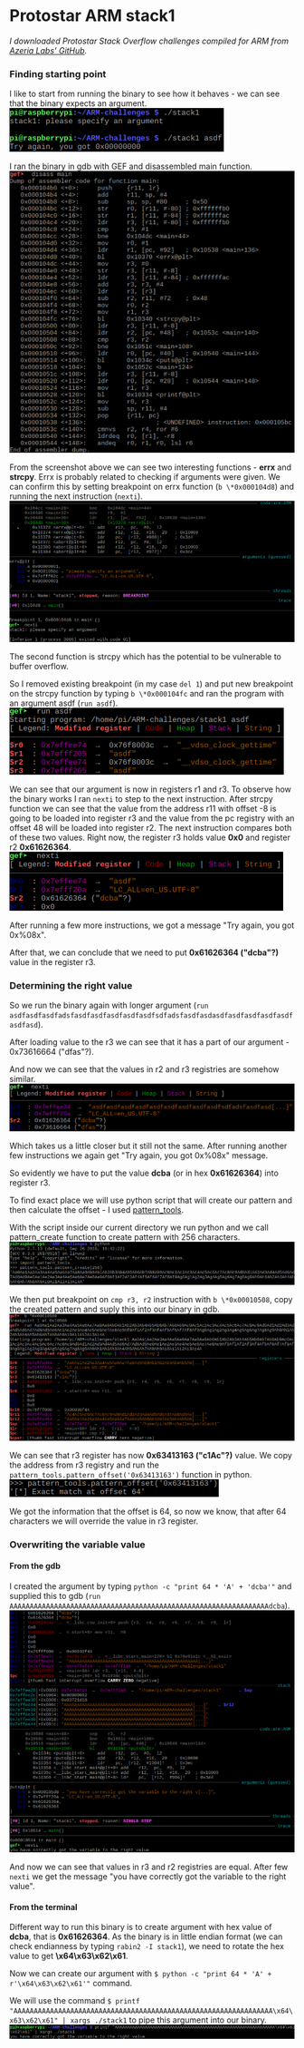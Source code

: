 # Protostar ARM stack1

*I downloaded Protostar Stack Overflow challenges compiled for ARM from [Azeria Labs' GitHub](https://github.com/azeria-labs/ARM-challenges).*

### Finding starting point

I like to start from running the binary to see how it behaves - we can see that the binary expects an argument.  
![alt text](img/ARM_stack1_01.png)

I ran the binary in gdb with GEF and disassembled main function.  
![alt text](img/ARM_stack1_02.png)

From the screenshot above we can see two interesting functions - **errx** and **strcpy**. Errx is probably related to checking if arguments were given. We can confirm this by setting breakpoint on errx function (`b \*0x000104d8`) and running the next instruction (`nexti`).  
![alt text](img/ARM_stack1_03.png)

The second function is strcpy which has the potential to be vulnerable to buffer overflow.

So I removed existing breakpoint (in my case `del 1`) and put new breakpoint on the strcpy function by typing `b \*0x000104fc` and ran the program with an argument asdf (`run asdf`).  
![alt text](img/ARM_stack1_04.png)

We can see that our argument is now in registers r1 and r3. To observe how the binary works I ran `nexti` to step to the next instruction.
After strcpy function we can see that the value from the address r11 with offset -8 is going to be loaded into register r3 and the value from the pc registry with an offset 48 will be loaded into register r2. The next instruction compares both of these two values.
Right now, the register r3 holds value **0x0** and register r2 **0x61626364**.  
![alt text](img/ARM_stack1_05.png)

After running a few more instructions, we got a message "Try again, you got 0x%08x".

After that, we can conclude that we need to put **0x61626364 ("dcba"?)** value in the register r3. 

### Determining the right value

So we run the binary again with longer argument (`run asdfasdfasdfadsfasdfasdfasdfasdfasdfsdfadsfasdfasdasdfasdfasdfasdfasdfasdfasd`).

After loading value to the r3 we can see that it has a part of our argument - 0x73616664 ("dfas"?).

And now we can see that the values in r2 and r3 registries are somehow similar.  
![alt text](img/ARM_stack1_06.png)

Which takes us a little closer but it still not the same. After running another few instructions we again get "Try again, you got 0x%08x" message.

So evidently we have to put the value **dcba** (or in hex **0x61626364**) into register r3.

To find exact place we will use python script that will create our pattern and then calculate the offset - I used [pattern\_tools](https://github.com/jbertman/pattern_tools).

With the script inside our current directory we run python and we call pattern\_create function to create pattern with 256 characters.  
![alt text](img/ARM_stack1_07.png)

We then put breakpoint on `cmp r3, r2` instruction with `b \*0x00010508`, copy the created pattern and suply this into our binary in gdb.  
![alt text](img/ARM_stack1_08.png)

We can see that r3 register has now **0x63413163 ("c1Ac"?)** value.
We copy the address from r3 registry and run the `pattern_tools.pattern_offset('0x63413163')` function in python.  
![alt text](img/ARM_stack1_09.png)

We got the information that the offset is 64, so now we know, that after 64 characters we will override the value in r3 register.

### Overwriting the variable value

#### From the gdb

I created the argument by typing `python -c "print 64 * 'A' + 'dcba'"` and supplied this to gdb (`run AAAAAAAAAAAAAAAAAAAAAAAAAAAAAAAAAAAAAAAAAAAAAAAAAAAAAAAAAAAAAAAAdcba`).  
![alt text](img/ARM_stack1_10.png)

And now we can see that values in r3 and r2 registries are equal. After few `nexti` we get the message "you have correctly got the variable to the right value".

#### From the terminal

Different way to run this binary is to create argument with hex value of **dcba**, that is **0x61626364**. As the binary is in little endian format (we can check endianness by typing `rabin2 -I stack1`), we need to rotate the hex value to get **\x64\x63\x62\x61**.

Now we can create our argument with `$ python -c "print 64 * 'A' + r'\x64\x63\x62\x61'"` command.

We will use the command `$ printf "AAAAAAAAAAAAAAAAAAAAAAAAAAAAAAAAAAAAAAAAAAAAAAAAAAAAAAAAAAAAAAAA\x64\x63\x62\x61" | xargs ./stack1` to pipe this argument into our binary.  
![alt text](img/ARM_stack1_11.png)

